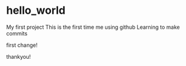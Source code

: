 # hello_world
My first project
This is the first time me using github
Learning to make commits

first change!

thankyou!